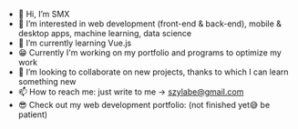 - 👋 Hi, I’m SMX
- 👀 I’m interested in web development (front-end & back-end), mobile & desktop apps, machine learning, data science
- 🌱 I’m currently learning Vue.js
- 😁 Currently I'm working on my portfolio and programs to optimize my work
- 💞️ I’m looking to collaborate on new projects, thanks to which I can learn something new
- 📫 How to reach me: just write to me -> szylabe@gmail.com
- 😎 Check out my web development portfolio: (not finished yet😅 be patient)

<!---
SzymixoSzymixo/SzymixoSzymixo is a ✨ special ✨ repository because its `README.md` (this file) appears on your GitHub profile.
You can click the Preview link to take a look at your changes.
--->
